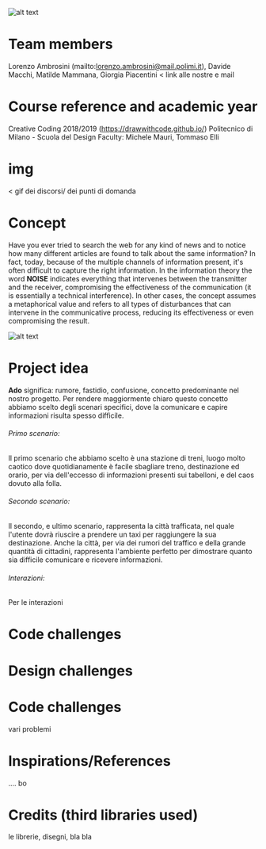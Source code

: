 ![alt text](https://github.com/drawwithcode/2018-group-work-group-08/blob/master/imgr/logo.PNG)
# Team members
Lorenzo Ambrosini (mailto:lorenzo.ambrosini@mail.polimi.it), Davide Macchi, Matilde Mammana, Giorgia Piacentini
< link alle nostre e mail
# Course reference and academic year
Creative Coding 2018/2019 (https://drawwithcode.github.io/)
Politecnico di Milano - Scuola del Design
Faculty: Michele Mauri, Tommaso Elli
# img
< gif dei discorsi/ dei punti di domanda
# Concept
Have you ever tried to search the web for any kind of news and to notice how many different articles are found to talk about the same information?
In fact, today, because of the multiple channels of information present, it's often difficult to capture the right information. 
In the information theory the word **NOISE** indicates everything that intervenes between the transmitter and the receiver, compromising the effectiveness of the communication (it is essentially a technical interference).
In other cases, the concept assumes a metaphorical value and refers to all types of disturbances that can intervene in the communicative process, reducing its effectiveness or even compromising the result.

![alt text](https://github.com/drawwithcode/2018-group-work-group-08/blob/master/imgr/schema.jpg)

# Project idea

**Ado** significa: rumore, fastidio, confusione, concetto predominante nel nostro progetto.
Per rendere maggiormente chiaro questo concetto abbiamo scelto degli scenari specifici, dove la comunicare e capire informazioni risulta spesso difficile.

###### Primo scenario:
Il primo scenario che abbiamo scelto è una stazione di treni, luogo molto caotico dove quotidianamente è facile sbagliare treno, destinazione ed orario, per via dell'eccesso di informazioni presenti sui tabelloni, e del caos dovuto alla folla.

###### Secondo scenario:
Il secondo, e ultimo scenario, rappresenta la città trafficata, nel quale l'utente dovrà riuscire a prendere un taxi per raggiungere la sua destinazione. Anche la città, per via dei rumori del traffico e della grande quantità di cittadini, rappresenta l'ambiente perfetto per dimostrare quanto sia difficile comunicare e ricevere informazioni.

###### Interazioni:
Per le interazioni



# Code challenges
# Design challenges
# Code challenges

vari problemi
# Inspirations/References
.... bo
# Credits (third libraries used)
le librerie, disegni, bla bla 



